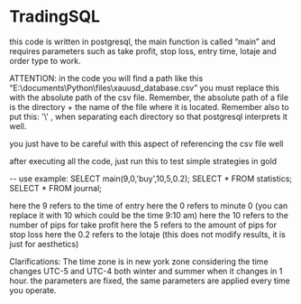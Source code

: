 # TradingSQL
this code is written in postgresql, the main function is called “main” and requires parameters such as take profit, stop loss, entry time, lotaje and order type to work. 

ATTENTION:
in the code you will find a path like this “E:\\documents\\Python\\files\\xauusd_database.csv” you must replace this with the absolute path of the csv file. 
Remember, the absolute path of a file is the directory + the name of the file where it is located. Remember also to put this: '\\' , when separating each directory so that postgresql interprets it well.


you just have to be careful with this aspect of referencing the csv file well

after executing all the code, just run this to test simple strategies in gold 

-- use example:
SELECT main(9,0,'buy',10,5,0.2);
SELECT * FROM statistics;
SELECT * FROM journal;

here the 9 refers to the time of entry
here the 0 refers to minute 0 (you can replace it with 10 which could be the time 9:10 am)
here the 10 refers to the number of pips for take profit
here the 5 refers to the amount of pips for stop loss
here the 0.2 refers to the lotaje (this does not modify results, it is just for aesthetics)

Clarifications:
The time zone is in new york zone considering the time changes UTC-5 and UTC-4 both winter and summer when it changes in 1 hour. 
the parameters are fixed, the same parameters are applied every time you operate. 
